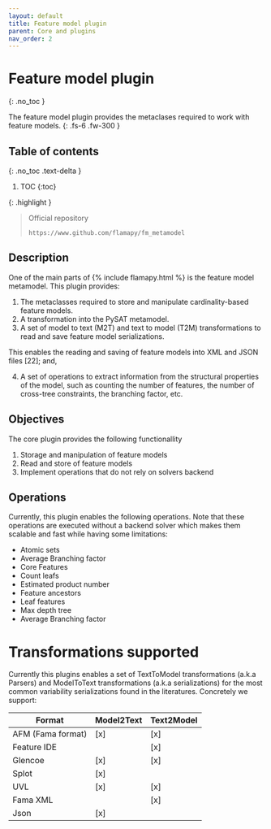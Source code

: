 ```yaml
---
layout: default
title: Feature model plugin
parent: Core and plugins
nav_order: 2
---
```


# Feature model plugin
{: .no_toc }


The feature model plugin provides the metaclases required to work with feature models.
{: .fs-6 .fw-300 }

## Table of contents
{: .no_toc .text-delta }

1. TOC
{:toc}

{: .highlight }
> Official repository
>
> ```
> https://www.github.com/flamapy/fm_metamodel
> ```

## Description

One of the main parts of {% include flamapy.html %} is the feature model metamodel. This plugin provides:

1. The metaclasses required to store and manipulate cardinality-based feature models.
2. A transformation into the PySAT metamodel.
3. A set of model to text (M2T) and text to model (T2M) transformations to read and save feature model serializations.

This enables the reading and saving of feature models into XML and JSON files [22]; and,

4. A set of operations to extract information from the structural properties of the model, such as counting the number of features, the number of cross-tree constraints, the branching factor, etc.

## Objectives

The core plugin provides the following functionallity

1. Storage and manipulation of feature models
2. Read and store of feature models
3. Implement operations that do not rely on solvers backend

## Operations

Currently, this plugin enables the following operations. Note that these operations are executed without a backend solver which makes them scalable and fast while having some limitations:

* Atomic sets
* Average Branching factor
* Core Features
* Count leafs
* Estimated product number
* Feature ancestors
* Leaf features
* Max depth tree
* Average Branching factor


# Transformations supported

Currently this plugins enables a set of TextToModel transformations (a.k.a Parsers) and ModelToText transformations (a.k.a serializations) for the most common variability serializations found in the literatures. Concretely we support:

|    Format   |  Model2Text  |    Text2Model   |
| ----------- | ------------ | --------------- |
| AFM (Fama format)   | [x]  |        [x]      |
| Feature IDE |              |        [x]      |
| Glencoe     |     [x]      |        [x]      |
| Splot       |     [x]      |                 |
| UVL         |     [x]      |        [x]      |
| Fama XML    |              |        [x]      |
| Json        |     [x]      |                 |
